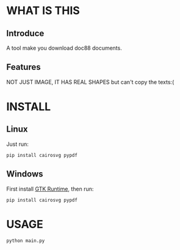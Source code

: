 # WHAT IS THIS
## Introduce
A tool make you download doc88 documents.
## Features
NOT JUST IMAGE, IT HAS REAL SHAPES
but can't copy the texts:(

# INSTALL
## Linux
Just run:
```
pip install cairosvg pypdf
```
## Windows
First install [GTK Runtime](https://github.com/tschoonj/GTK-for-Windows-Runtime-Environment-Installer/releases), then run:
```
pip install cairosvg pypdf
```

# USAGE
```
python main.py
```

